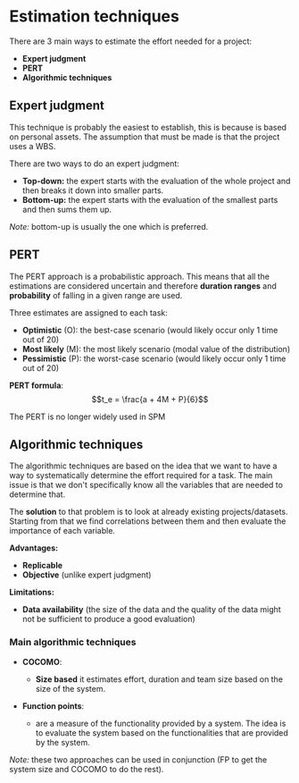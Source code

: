# Estimation techniques

There are 3 main ways to estimate the effort needed for a project:

- **Expert judgment**
- **PERT**
- **Algorithmic techniques**

## Expert judgment

This technique is probably the easiest to establish, this is because is based on personal assets. The assumption that must be made is that the project uses a WBS.

There are two ways to do an expert judgment:

- **Top-down:** the expert starts with the evaluation of the whole project and then breaks it down into smaller parts.
- **Bottom-up:** the expert starts with the evaluation of the smallest parts and then sums them up.

*Note:* bottom-up is usually the one which is preferred.

## PERT

The PERT approach is a probabilistic approach. This means that all the estimations are considered uncertain and therefore **duration ranges** and **probability** of falling in a given range are used.

Three estimates are assigned to each task:

- **Optimistic** (O): the best-case scenario (would likely occur only 1 time out of 20)
- **Most likely** (M): the most likely scenario (modal value of the distribution)
- **Pessimistic** (P): the worst-case scenario (would likely occur only 1 time out of 20)

**PERT formula**:
$$t_e = \frac{a + 4M + P}{6}$$

The PERT is no longer widely used in SPM

## Algorithmic techniques

The algorithmic techniques are based on the idea that we want to have a way to systematically determine the effort required for a task. The main issue is that we don't specifically know all the variables that are needed to determine that.

The **solution** to that problem is to look at already existing projects/datasets. Starting from that we find correlations between them and then evaluate the importance of each variable.

**Advantages:**

- **Replicable**
- **Objective** (unlike expert judgment)

**Limitations:**

- **Data availability** (the size of the data and the quality of the data might not be sufficient to produce a good evaluation)

### Main algorithmic techniques

- **COCOMO**:

  - **Size based** it estimates effort, duration and team size based on the size of the system.
- **Function points**:
  - are a measure of the functionality provided by a system. The idea is to evaluate the system based on the functionalities that are provided by the system.

*Note:* these two approaches can be used in conjunction (FP to get the system size and COCOMO to do the rest).
